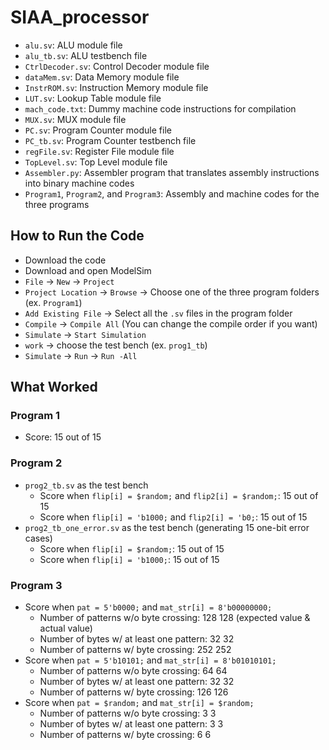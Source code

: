 # SIAA_processor

- `alu.sv`: ALU module file
- `alu_tb.sv`: ALU testbench file
- `CtrlDecoder.sv`: Control Decoder module file
- `dataMem.sv`: Data Memory module file
- `InstrROM.sv`: Instruction Memory module file
- `LUT.sv`: Lookup Table module file
- `mach_code.txt`: Dummy machine code instructions for compilation
- `MUX.sv`: MUX module file
- `PC.sv`: Program Counter module file
- `PC_tb.sv`: Program Counter testbench file
- `regFile.sv`: Register File module file
- `TopLevel.sv`: Top Level module file
- `Assembler.py`: Assembler program that translates assembly instructions into binary machine codes
- `Program1`, `Program2`, and `Program3`: Assembly and machine codes for the three programs

## How to Run the Code
- Download the code
- Download and open ModelSim
- `File` ->  `New` -> `Project`
- `Project Location` -> `Browse` -> Choose one of the three program folders (ex. `Program1`)
- `Add Existing File` -> Select all the `.sv` files in the program folder
- `Compile` -> `Compile All` (You can change the compile order if you want)
- `Simulate` -> `Start Simulation`
- `work` -> choose the test bench (ex. `prog1_tb`)
- `Simulate` -> `Run` -> `Run -All`

## What Worked
### Program 1
- Score: 15 out of 15
### Program 2
- `prog2_tb.sv` as the test bench
  - Score when `flip[i] = $random;` and `flip2[i] = $random;`: 15 out of 15
  - Score when `flip[i] = 'b1000;` and `flip2[i] = 'b0;`: 15 out of 15
- `prog2_tb_one_error.sv` as the test bench (generating 15 one-bit error cases)
  - Score when `flip[i] = $random;`: 15 out of 15
  - Score when `flip[i] = 'b1000;`: 15 out of 15
### Program 3
- Score when `pat = 5'b0000;` and `mat_str[i] = 8'b00000000;`
  - Number of patterns w/o byte crossing: 128 128 (expected value & actual value)
  - Number of bytes w/ at least one pattern: 32 32
  - Number of patterns w/ byte crossing: 252 252
- Score when `pat = 5'b10101;` and `mat_str[i] = 8'b01010101;`
  - Number of patterns w/o byte crossing: 64 64
  - Number of bytes w/ at least one pattern: 32 32
  - Number of patterns w/ byte crossing: 126 126
- Score when `pat = $random;` and `mat_str[i] = $random;`
  - Number of patterns w/o byte crossing: 3 3
  - Number of bytes w/ at least one pattern: 3 3
  - Number of patterns w/ byte crossing: 6 6

